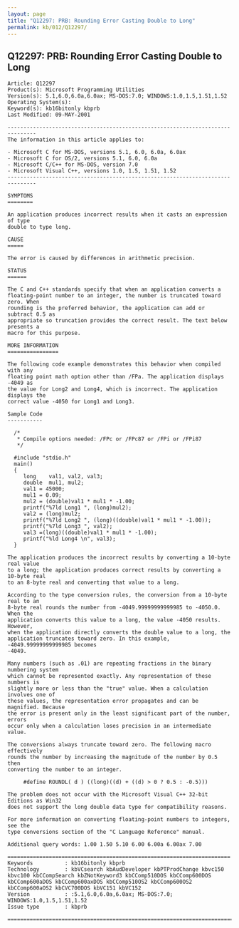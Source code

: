 ```yaml
---
layout: page
title: "Q12297: PRB: Rounding Error Casting Double to Long"
permalink: kb/012/Q12297/
---
```


## Q12297: PRB: Rounding Error Casting Double to Long

	Article: Q12297
	Product(s): Microsoft Programming Utilities
	Version(s): 5.1,6.0,6.0a,6.0ax; MS-DOS:7.0; WINDOWS:1.0,1.5,1.51,1.52
	Operating System(s): 
	Keyword(s): kb16bitonly kbprb
	Last Modified: 09-MAY-2001
	
	-------------------------------------------------------------------------------
	The information in this article applies to:
	
	- Microsoft C for MS-DOS, versions 5.1, 6.0, 6.0a, 6.0ax 
	- Microsoft C for OS/2, versions 5.1, 6.0, 6.0a 
	- Microsoft C/C++ for MS-DOS, version 7.0 
	- Microsoft Visual C++, versions 1.0, 1.5, 1.51, 1.52 
	-------------------------------------------------------------------------------
	
	SYMPTOMS
	========
	
	An application produces incorrect results when it casts an expression of type
	double to type long.
	
	CAUSE
	=====
	
	The error is caused by differences in arithmetic precision.
	
	STATUS
	======
	
	The C and C++ standards specify that when an application converts a
	floating-point number to an integer, the number is truncated toward zero. When
	rounding is the preferred behavior, the application can add or subtract 0.5 as
	appropriate so truncation provides the correct result. The text below presents a
	macro for this purpose.
	
	MORE INFORMATION
	================
	
	The following code example demonstrates this behavior when compiled with any
	floating point math option other than /FPa. The application displays -4049 as
	the value for Long2 and Long4, which is incorrect. The application displays the
	correct value -4050 for Long1 and Long3.
	
	Sample Code
	-----------
	
	  /*
	   * Compile options needed: /FPc or /FPc87 or /FPi or /FPi87
	   */ 
	
	  #include "stdio.h"
	  main()
	  {
	     long    val1, val2, val3;
	     double  mul1, mul2;
	     val1 = 45000;
	     mul1 = 0.09;
	     mul2 = (double)val1 * mul1 * -1.00;
	     printf("%7ld Long1 ", (long)mul2);
	     val2 = (long)mul2;
	     printf("%7ld Long2 ", (long)((double)val1 * mul1 * -1.00));
	     printf("%7ld Long3 ", val2);
	     val3 =(long)((double)val1 * mul1 * -1.00);
	     printf("%ld Long4 \n", val3);
	  }
	
	The application produces the incorrect results by converting a 10-byte real value
	to a long; the application produces correct results by converting a 10-byte real
	to an 8-byte real and converting that value to a long.
	
	According to the type conversion rules, the conversion from a 10-byte real to an
	8-byte real rounds the number from -4049.99999999999985 to -4050.0. When the
	application converts this value to a long, the value -4050 results. However,
	when the application directly converts the double value to a long, the
	application truncates toward zero. In this example, -4049.99999999999985 becomes
	-4049.
	
	Many numbers (such as .01) are repeating fractions in the binary numbering system
	which cannot be represented exactly. Any representation of these numbers is
	slightly more or less than the "true" value. When a calculation involves one of
	these values, the representation error propagates and can be magnified. Because
	the error is present only in the least significant part of the number, errors
	occur only when a calculation loses precision in an intermediate value.
	
	The conversions always truncate toward zero. The following macro effectively
	rounds the number by increasing the magnitude of the number by 0.5 then
	converting the number to an integer.
	
	     #define ROUNDL( d ) ((long)((d) + ((d) > 0 ? 0.5 : -0.5)))
	
	The problem does not occur with the Microsoft Visual C++ 32-bit Editions as Win32
	does not support the long double data type for compatibility reasons.
	
	For more information on converting floating-point numbers to integers, see the
	type conversions section of the "C Language Reference" manual.
	
	Additional query words: 1.00 1.50 5.10 6.00 6.00a 6.00ax 7.00
	
	======================================================================
	Keywords          : kb16bitonly kbprb 
	Technology        : kbVCsearch kbAudDeveloper kbPTProdChange kbvc150 kbvc100 kbCCompSearch kbZNotKeyword3 kbCComp510DOS kbCComp600DOS kbCComp600aDOS kbCComp600axDOS kbCComp510OS2 kbCComp600OS2 kbCComp600aOS2 kbCVC700DOS kbVC151 kbVC152
	Version           : :5.1,6.0,6.0a,6.0ax; MS-DOS:7.0; WINDOWS:1.0,1.5,1.51,1.52
	Issue type        : kbprb
	
	=============================================================================
	
